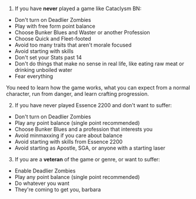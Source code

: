 1. If you have **never** played a game like Cataclysm BN:

- Don't turn on Deadlier Zombies
- Play with free form point balance 
- Choose Bunker Blues and Waster or another Profession
- Choose Quick and Fleet-footed
- Avoid too many traits that aren't morale focused
- Avoid starting with skills
- Don't set your Stats past 14
- Don't do things that make no sense in real life, like eating raw meat or drinking unboiled water
- Fear everything

You need to learn how the game works, what you can expect from a normal character, run from danger, and learn crafting progression.

2. If you have never played Essence 2200 and don't want to suffer:

- Don't turn on Deadlier Zombies
- Play any point balance (single point recommended)
- Choose Bunker Blues and a profession that interests you
- Avoid minmaxxing if you care about balance
- Avoid starting with skills from Essence 2200
- Avoid starting as Apostle, SGA, or anyone with a starting laser

3. If you are a **veteran** of the game or genre, or want to suffer:

- Enable Deadlier Zombies
- Play any point balance (single point recommended)
- Do whatever you want
- They're coming to get you, barbara